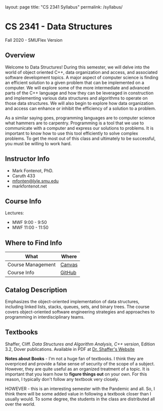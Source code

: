 layout: page
title: "CS 2341 Syllabus"
permalink: /syllabus/

# CS 2341 - Data Structures

Fall 2020 - SMUFlex Version


## Overview 

Welcome to Data Structures! During this semester, we will delve into the world of object oriented C++, data organization and access, and associated software development topics.  A major aspect of computer science is finding an efficient solution to a given problem that can be implemented on a computer.  We will explore some of the more intermediate and advanced parts of the C++ language and how they can be leveraged in construction and implementing various data structures and algorithms to operate on those data structures.  We will also begin to explore how data organization and access can enhance or inhibit the efficiency of a solution to a problem.  

As a similar saying goes, programming languages are to computer science what hammers are to carpentry.  Programming is a tool that we use to communicate with a computer and express our solutions to problems. It is important to know how to use this tool efficiently to solve complex problems.  To get the most out of this class and ultimately to be successful, you must be willing to work hard.

## Instructor Info

- Mark Fontenot, PhD.
- Caruth 433
- mfonten@lyle.smu.edu
- markfontenot.net

## Course Info

Lectures:
- MWF 9:00 - 9:50
- MWF 11:00 - 11:50 

## Where to Find Info

| What                      | Where                                     |
|---------------------------|-------------------------------------------|
| Course Management         | [Canvas](smu.instructure.com)             |
| Course Info               | [GitHub](github.com)                      |

## Catalog Description

Emphasizes the object-oriented implementation of data structures, including linked lists, stacks, queues, sets, and binary trees.  The course covers object-oriented software engineering strategies and approaches to programming in interdisciplinary teams.

## Textbooks

Shaffer, Cliff. *Data Structures and Algorithm Analysis, C++ version*, Edition 3.2, Dover publications.  Available in PDF at [Dr. Shaffer's Website](http://people.cs.vt.edu/~shaffer/Book)

**Notes about Books** - I'm not a huge fan of textbooks.  I think they are overpriced and provide a false sense of security of the scope of a subject.  However, they are quite useful as an organized treatment of a topic.  It is important that you learn how to **figure things out** on your own.  For this reason, I typically don't follow any textbook very closely.  

HOWEVER - this is an interesting semester with the Pandemic and all.  So, I think there will be some added value in following a textbook closer than I usually would.  To some degree, the students in the class are distributed all over the world.  